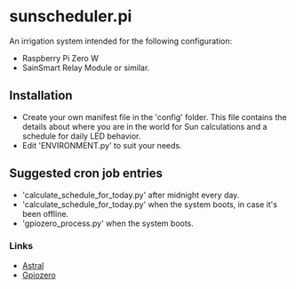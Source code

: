 # sunscheduler.pi

An irrigation system intended for the following configuration:
- Raspberry Pi Zero W
- SainSmart Relay Module or similar.


## Installation
- Create your own manifest file in the 'config' folder. This file contains the details about where you are in the world for Sun calculations and a schedule for daily LED behavior.
- Edit 'ENVIRONMENT.py' to suit your needs.


## Suggested cron job entries
- 'calculate_schedule_for_today.py' after midnight every day.
- 'calculate_schedule_for_today.py' when the system boots, in case it's been offline.
- 'gpiozero_process.py' when the system boots.


### Links

- [Astral](https://astral.readthedocs.io/en/latest/index.html)
- [Gpiozero](https://gpiozero.readthedocs.io/en/stable/)
